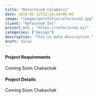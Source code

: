 ```yaml
---
title: "Refactored Colaberry"
date: 2019-05-12T12:14:34+06:00
image: "images/portfolio/refactored.jpg"
client: "Refacored Inc"
project_url : "https://refactored.ai/"
categories: ["design"]
description: "This is meta description."
draft: false
---
```


#### Project Requirements

Coming Soon Chakachak

#### Project Details

Coming Soon Chakachak